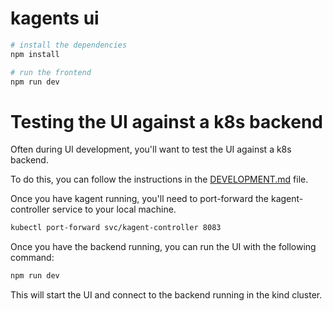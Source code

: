 # kagents ui


```bash
# install the dependencies
npm install

# run the frontend
npm run dev
```

# Testing the UI against a k8s backend

Often during UI development, you'll want to test the UI against a k8s backend.

To do this, you can follow the instructions in the [DEVELOPMENT.md](../DEVELOPMENT.md) file.

Once you have kagent running, you'll need to port-forward the kagent-controller service to your local machine.

```bash
kubectl port-forward svc/kagent-controller 8083
```

Once you have the backend running, you can run the UI with the following command:

```bash
npm run dev
```

This will start the UI and connect to the backend running in the kind cluster.